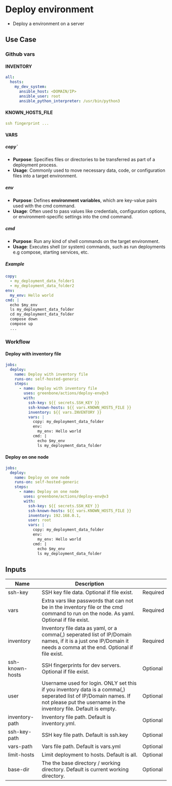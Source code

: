 # Deploy environment

- Deploy a environment on a server

## Use Case

### Github vars

#### INVENTORY

```yaml
all:
  hosts:
    my_dev_system:
      ansible_host: <DOMAIN/IP>
      ansible_user: root
      ansible_python_interpreter: /usr/bin/python3
```

#### KNOWN_HOSTS_FILE

```yaml
ssh fingerprint ...
```

#### VARS

##### copy`

* **Purpose**: Specifies files or directories to be transferred as part of a deployment process.
* **Usage**: Commonly used to move necessary data, code, or configuration files into a target environment.

##### env

* **Purpose**: Defines **environment variables**, which are key-value pairs used with the cmd command.
* **Usage**: Often used to pass values like credentials, configuration options, or environment-specific settings into the cmd command.

##### cmd

* **Purpose**: Run any kind of shell commands on the target environment.
* **Usage**: Executes shell (or system) commands, such as run deployments e.g compose, starting services, etc.

##### Example
```yaml
copy:
  - my_deployment_data_folder1
  - my_deployment_data_folder2
env:
  my_env: Hello world
cmd: |
  echo $my_env
  ls my_deployment_data_folder
  cd my_deployment_data_folder
  compose down
  compose up
  ...
```

### Workflow

#### Deploy with inventory file

```yaml
jobs:
  deploy:
    name: Deploy with inventory file
    runs-on: self-hosted-generic
    steps:
      - name: Deploy with inventory file
        uses: greenbone/actions/deploy-env@v3
        with:
          ssh-key: ${{ secrets.SSH_KEY }}
          ssh-known-hosts: ${{ vars.KNOWN_HOSTS_FILE }}
          inventory: ${{ vars.INVENTORY }}
          vars: |
            copy: my_deployment_data_folder
            env:
              my_env: Hello world
            cmd: |
              echo $my_env
              ls my_deployment_data_folder
```

#### Deploy on one node
```yaml
jobs:
  deploy:
    name: Deploy on one node
    runs-on: self-hosted-generic
    steps:
      - name: Deploy on one node
        uses: greenbone/actions/deploy-env@v3
        with:
          ssh-key: ${{ secrets.SSH_KEY }}
          ssh-known-hosts: ${{ vars.KNOWN_HOSTS_FILE }}
          inventory: 192.168.0.1,
          user: root
          vars: |
            copy: my_deployment_data_folder
            env:
              my_env: Hello world
            cmd: |
              echo $my_env
              ls my_deployment_data_folder
```

## Inputs

| Name                           | Description                                                                                                                                                               |          |
|--------------------------------|---------------------------------------------------------------------------------------------------------------------------------------------------------------------------|----------|
| ssh-key            | SSH key file data. Optional if file exist.                                                                                                                                            | Required |
| vars               | Extra vars like passwords that can not be in the inventory file or the cmd command to run on the node. As yaml. Optional if file exist.                                               | Required |
| inventory          | Inventory file data as yaml, or a comma(,) seperated list of IP/Domain names, if it is a just one IP/Domain it needs a comma at the end. Optional if file exist.                      | Required |
| ssh-known-hosts    | SSH fingerprints for dev servers. Optional if file exist.                                                                                                                             | Optional |
| user               | Username used for login. ONLY set this if you inventory data is a comma(,) seperated list of IP/Domain names. If not please put the username in the inventory file. Default is empty. | Optional |
| inventory-path     | Inventory file path. Default is inventory.yml.                                                                                                                                        | Optional |
| ssh-key-path       | SSH key file path. Default is ssh.key                                                                                                                                                 | Optional |
| vars-path          | Vars file path. Default is vars.yml                                                                                                                                                   | Optional |
| limit-hosts        | Limit deployment to hosts. Default is all.                                                                                                                                            | Optional |
| base-dir           | The the base directory / working directory. Default is current working directory.                                                                                                     | Optional |
